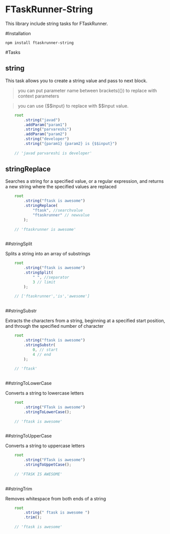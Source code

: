 # FTaskRunner-String

This library include string tasks for FTaskRunner.

#Installation

```shell
npm install ftaskrunner-string
```  

#Tasks

## string

This task allows you to create a string value and pass to next block.

> you can put parameter name between brackets({}) to replace with context parameters

> you can use {$$input} to replace with $$input value.   


```javascript
    root
        .string("javad")
        .addParam("param1")
        .string("parvareshi")
        .addParam("param2")
        .string("developer")
        .string("{param1} {param2} is {$$input}")
        
    // 'javad parvareshi is developer'
```

## stringReplace

Searches a string for a specified value, or a regular expression, 
and returns a new string where the specified values are replaced

```javascript
    root
        .string("ftask is awesome")
        .stringReplace(
            "ftask", //searchvalue 
            "ftaskrunner" // newvalue
        );
    
    // 'ftaskrunner is awesome'
    
```

##stringSplit

Splits a string into an array of substrings


```javascript
    root
        .string("ftask is awesome")
        .stringSplit(
            " ", //separator
            3 // limit
        );
    
    // ['ftaskrunner','is','awesome']
    
```

##stringSubstr

Extracts the characters from a string, 
beginning at a specified start position, 
and through the specified number of character


```javascript
    root
        .string("ftask is awesome")
        .stringSubstr(
            0, // start
            4 // end
        );
    
    // 'ftask'
    
```

##stringToLowerCase

Converts a string to lowercase letters


```javascript
    root
        .string("FTask is awesome")
        .stringToLowerCase();
    
    // 'ftask is awesome'
    
```


##stringToUpperCase

Converts a string to uppercase letters


```javascript
    root
        .string("FTask is awesome")
        .stringToUppetCase();
    
    // 'FTASK IS AWESOME'
    
```

##stringTrim

Removes whitespace from both ends of a string


```javascript
    root
        .string(" ftask is awesome ")
        .trim();
    
    // 'ftask is awesome'
    
```